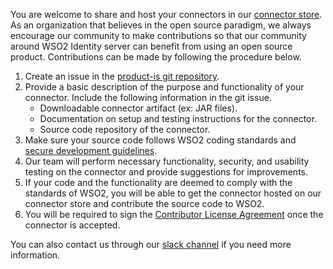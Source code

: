 
You are welcome to share and host your connectors in our [connector store](https://store.wso2.com/store/assets/isconnector/list). As an organization that believes in the open source paradigm, we always encourage our community to make contributions so that our community around WSO2 Identity server can benefit from using an open source product.
Contributions can be made by following the procedure below.

1. Create an issue in the [product-is git repository](https://github.com/wso2/product-is/issues/new?assignees=&labels=feature&template=feature_request.md&title=).
2. Provide a basic description of the purpose and functionality of your connector. Include the following information in the git issue.
   - Downloadable connector artifact (ex: JAR files).
   - Documentation on setup and testing instructions for the connector.
   - Source code repository of the connector.
3. Make sure your source code follows WSO2 coding standards and [secure development guidelines](https://wso2.com/technical-reports/wso2-secure-engineering-guidelines/).
4. Our team will perform necessary functionality, security, and usability testing on the connector and provide suggestions for improvements.
5. If your code and the functionality are deemed to comply with the standards of WSO2, you will be able to get the connector hosted on our connector store and contribute the source code to WSO2.
6. You will be required to sign the [Contributor License Agreement](https://wso2.com/files/wso2-cla.pdf) once the connector is accepted.

You can also contact us through our [slack channel](https://is-slack.wso2.com) if you need more information.
